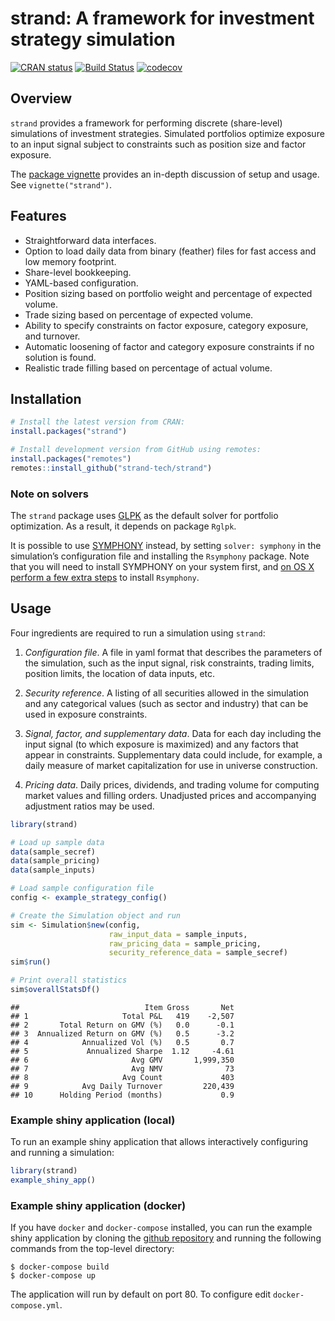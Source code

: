 
# strand: A framework for investment strategy simulation

[![CRAN
status](https://www.r-pkg.org/badges/version/strand)](https://cran.r-project.org/package=strand)
[![Build
Status](https://travis-ci.org/strand-tech/strand.svg?branch=master)](https://travis-ci.org/strand-tech/strand)
[![codecov](https://codecov.io/gh/strand-tech/strand/branch/master/graph/badge.svg)](https://codecov.io/gh/strand-tech/strand)

## Overview

`strand` provides a framework for performing discrete (share-level)
simulations of investment strategies. Simulated portfolios optimize
exposure to an input signal subject to constraints such as position size
and factor exposure.

The [package
vignette](https://cran.r-project.org/package=strand/vignettes/strand.html)
provides an in-depth discussion of setup and usage. See
`vignette("strand")`.

## Features

  - Straightforward data interfaces.
  - Option to load daily data from binary (feather) files for fast
    access and low memory footprint.
  - Share-level bookkeeping.
  - YAML-based configuration.
  - Position sizing based on portfolio weight and percentage of expected
    volume.
  - Trade sizing based on percentage of expected volume.
  - Ability to specify constraints on factor exposure, category
    exposure, and turnover.
  - Automatic loosening of factor and category exposure constraints if
    no solution is found.
  - Realistic trade filling based on percentage of actual volume.

## Installation

``` r
# Install the latest version from CRAN:
install.packages("strand")

# Install development version from GitHub using remotes:
install.packages("remotes")
remotes::install_github("strand-tech/strand")
```

### Note on solvers

The `strand` package uses [GLPK](https://www.gnu.org/software/glpk/) as
the default solver for portfolio optimization. As a result, it depends
on package `Rglpk`.

It is possible to use [SYMPHONY](https://github.com/coin-or/SYMPHONY)
instead, by setting `solver: symphony` in the simulation’s configuration
file and installing the `Rsymphony` package. Note that you will need to
install SYMPHONY on your system first, and [on OS X perform a few extra
steps](https://cran.r-project.org/package=TestDesign/vignettes/rsymphony.html)
to install `Rsymphony`.

## Usage

Four ingredients are required to run a simulation using `strand`:

1.  *Configuration file*. A file in yaml format that describes the
    parameters of the simulation, such as the input signal, risk
    constraints, trading limits, position limits, the location of data
    inputs, etc.

2.  *Security reference*. A listing of all securities allowed in the
    simulation and any categorical values (such as sector and industry)
    that can be used in exposure constraints.

3.  *Signal, factor, and supplementary data*. Data for each day
    including the input signal (to which exposure is maximized) and any
    factors that appear in constraints. Supplementary data could
    include, for example, a daily measure of market capitalization for
    use in universe construction.

4.  *Pricing data*. Daily prices, dividends, and trading volume for
    computing market values and filling orders. Unadjusted prices and
    accompanying adjustment ratios may be used.

<!-- end list -->

``` r
library(strand)

# Load up sample data
data(sample_secref)
data(sample_pricing)
data(sample_inputs)

# Load sample configuration file
config <- example_strategy_config()

# Create the Simulation object and run
sim <- Simulation$new(config,
                      raw_input_data = sample_inputs,
                      raw_pricing_data = sample_pricing,
                      security_reference_data = sample_secref)
sim$run()

# Print overall statistics
sim$overallStatsDf()
```

    ##                            Item Gross       Net
    ## 1                     Total P&L   419    -2,507
    ## 2       Total Return on GMV (%)   0.0      -0.1
    ## 3  Annualized Return on GMV (%)   0.5      -3.2
    ## 4            Annualized Vol (%)   0.5       0.7
    ## 5             Annualized Sharpe  1.12     -4.61
    ## 6                       Avg GMV       1,999,350
    ## 7                       Avg NMV              73
    ## 8                     Avg Count             403
    ## 9            Avg Daily Turnover         220,439
    ## 10      Holding Period (months)             0.9

### Example shiny application (local)

To run an example shiny application that allows interactively
configuring and running a simulation:

``` r
library(strand)
example_shiny_app()
```

### Example shiny application (docker)

If you have `docker` and `docker-compose` installed, you can run the
example shiny application by cloning the [github
repository](https://github.com/strand-tech/strand) and running the
following commands from the top-level directory:

``` console
$ docker-compose build
$ docker-compose up
```

The application will run by default on port 80. To configure edit
`docker-compose.yml`.
